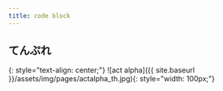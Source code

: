 ```yaml
---
title: code block
---
```


## てんぷれ

{: style="text-align: center;"}
![act alpha]({{ site.baseurl }}/assets/img/pages/actalpha_th.jpg){: style="width: 100px;"}